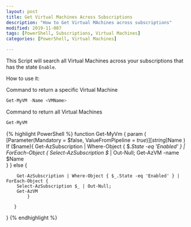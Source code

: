 ```yaml
---
layout: post
title: Get Virtual Machines Across Subscriptions
description: "How to Get Virtual MAchines across subscriptions"
modified: 2019-11-087
tags: [PowerShell, Subscriptions, Virtual Machines]
categories: [PowerShell, Virtual Machines]

---
```


This Script will search all Virtual Machines across your subscriptions that has the state `Enable`.


How to use it:

Command to return a specific Virtual Machine

``` Powershell
Get-MyVM -Name <VMName>
```

Command to return all Virtual Machines

``` Powershell
Get-MyVM
```

{% highlight PowerShell %}
function Get-MyVm {
    param (
        [Parameter(Mandatory = $false, ValueFromPipeline = $true)]
        [string]$Name
    )      
        If ($name){
        Get-AzSubscription | Where-Object { $_.State -eq 'Enabled' } | ForEach-Object {
        Select-AzSubscription $_ | Out-Null;
        Get-AzVM -name $Name         
                } }
        else {
        
        Get-AzSubscription | Where-Object { $_.State -eq 'Enabled' } | ForEach-Object {
        Select-AzSubscription $_ | Out-Null;
        Get-AzVM 
            }
      
       }
}
{% endhighlight %}